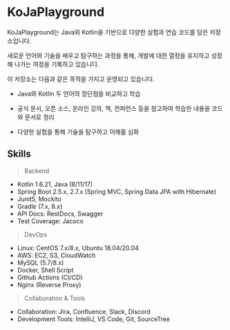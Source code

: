 # KoJaPlayground

KoJaPlayground는 Java와 Kotlin을 기반으로 다양한 실험과 연습 코드를 담은 저장소입니다.

새로운 언어와 기술을 배우고 탐구하는 과정을 통해, 개발에 대한 열정을 유지하고 성장해 나가는 여정을 기록하고 있습니다.

이 저장소는 다음과 같은 목적을 가지고 운영되고 있습니다.

* Java와 Kotlin 두 언어의 장단점을 비교하고 학습

* 공식 문서, 오픈 소스, 온라인 강의, 책, 컨퍼런스 등을 참고하여 학습한 내용을 코드와 문서로 정리

* 다양한 실험을 통해 기술을 탐구하고 이해를 심화

## Skills

> Backend

* Kotlin 1.6.21, Java (8/11/17)
* Spring Boot 2.5.x, 2.7.x (Spring MVC, Spring Data JPA with Hibernate)
* Junit5, Mockito
* Gradle (7.x, 8.x)
* API Docs: RestDocs, Swagger
* Test Coverage: Jacoco

> DevOps

* Linux: CentOS 7.x/8.x, Ubuntu 18.04/20.04
* AWS: EC2, S3, CloudWatch
* MySQL (5.7/8.x)
* Docker, Shell Script
* Github Actions (CI/CD)
* Nginx (Reverse Proxy)

> Collaboration & Tools

* Collaboration: Jira, Confluence, Slack, Discord
* Development Tools: IntelliJ, VS Code, Git, SourceTree

